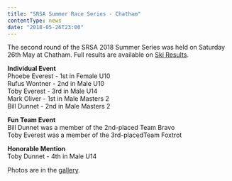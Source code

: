 ```yaml
---
title: "SRSA Summer Race Series - Chatham"
contentType: news
date: "2018-05-26T23:00"
---
```


The second round of the SRSA 2018 Summer Series was held on Saturday 26th May at Chatham. Full
results are available on [Ski Results](https://skiresults.co.uk/events/890).

**Individual Event**\
Phoebe Everest - 1st in Female U10\
Rufus Wontner - 2nd in Male U10\
Toby Everest - 3rd in Male U14\
Mark Oliver - 1st in Male Masters 2\
Bill Dunnet - 2nd in Male Masters 2

**Fun Team Event**\
Bill Dunnet was a member of the 2nd-placed Team Bravo\
Toby Everest was a member of the 3rd-placedTeam Foxtrot

**Honorable Mention**\
Toby Dunnet - 4th in Male U14

Photos are in the [gallery](/gallery/2018/180526_SRSA_2_chatham).
